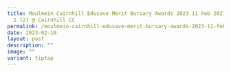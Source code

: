 ```yaml
---
title: Moulmein Cairnhill Edusave Merit Bursary Awards 2023 11 Feb 2023 Session
  1 (2) @ Cairnhill CC
permalink: /moulmein-cairnhill-edusave-merit-bursary-awards-2023-11-feb-2023-session-1-2-cairnhill-cc/
date: 2023-02-10
layout: post
description: ""
image: ""
variant: tiptap
---
```

